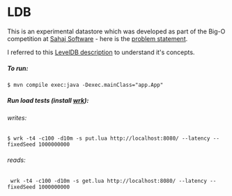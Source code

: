 # LDB

This is an experimental datastore which was developed as part of the Big-O 
competition at [Sahaj Software](https://twitter.com/SahajSoftware) - 
here is the [problem statement](https://bit.ly/3jokUIa).

I referred to this [LevelDB description](https://github.com/google/leveldb/blob/main/doc/impl.md)
to understand it's concepts.

##### To run:
`$ mvn compile exec:java -Dexec.mainClass="app.App"`

##### Run load tests (install [wrk](https://github.com/wg/wrk)):
###### writes:
`$ wrk -t4 -c100 -d10m -s put.lua http://localhost:8080/ --latency -- fixedSeed 1000000000`

###### reads:
` wrk -t4 -c100 -d10m -s get.lua http://localhost:8080/ --latency -- fixedSeed 1000000000`





